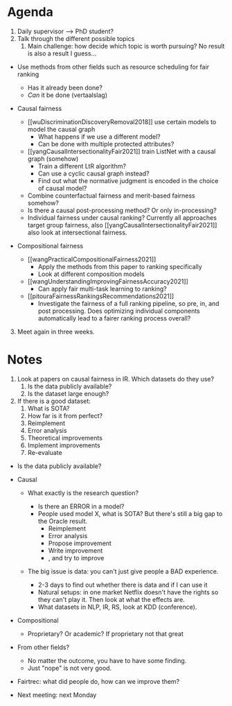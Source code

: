 # Agenda 
1. Daily supervisor --> PhD student?
2. Talk through the different possible topics
	1. Main challenge: how decide which topic is worth pursuing? No result is also a result I guess...

- Use methods from other fields such as resource scheduling for fair ranking
	- Has it already been done?
	- *Can* it be done (vertaalslag)

	
- Causal fairness
	- [[wuDiscriminationDiscoveryRemoval2018]] use certain models to model the causal graph
		- What happens if we use a different model?
		- Can be done with multiple protected attributes?
	- [[yangCausalIntersectionalityFair2021]] train ListNet with a causal graph (somehow)
		- Train a different LtR algorithm?
		- Can use a cyclic causal graph instead?
		- Find out what the normative judgment is encoded in the choice of causal model?
	- Combine counterfactual fairness and merit-based fairness somehow?
	- Is there a causal post-processing method? Or only in-processing?
	- Individual fairness under causal ranking? Currently all approaches target group fairness, also [[yangCausalIntersectionalityFair2021]] also look at intersectional fairness.


- Compositional fairness
	- [[wangPracticalCompositionalFairness2021]]
		- Apply the methods from this paper to ranking specifically
		- Look at different composition models
	- [[wangUnderstandingImprovingFairnessAccuracy2021]]
		- Can apply fair multi-task learning to ranking?
	- [[pitouraFairnessRankingsRecommendations2021]]
		- Investigate the fairness of a full ranking pipeline, so pre, in, and post processing. Does optimizing individual components automatically lead to a fairer ranking process overall?



3. Meet again in three weeks.


# Notes
1. Look at papers on causal fairness in IR. Which datasets do they use?
	1. Is the data publicly available?
	2. Is the dataset large enough?
2. If there is a good dataset:
	1. What is SOTA?
	2. How far is it from perfect?
	3. Reimplement
	4. Error analysis
	5. Theoretical improvements
	6. Implement improvements
	7. Re-evaluate


- Is the data publicly available?
- Causal
	- What exactly is the research question?
		- Is there an ERROR in a model?
		- People used model X, what is SOTA? But there's still a big gap to the Oracle result. 
			- Reimplement
			- Error analysis
			- Propose improvement
			- Write improvement
			- , and try to improve

	- The big issue is data: you can't just give people a BAD experience.
		- 2-3 days to find out whether there is data and if I can use it
		- Natural setups: in one market Netflix doesn't have the rights so they can't play it. Then look at what the effects are.
		- What datasets in NLP, IR, RS, look at KDD (conference).

- Compositional
	- Proprietary? Or academic? If proprietary not that great

- From other fields?
	- No matter the outcome, you have to have some finding. 
	- Just "nope" is not very good.



- Fairtrec: what did people do, how can we improve them?


- Next meeting: next Monday

	